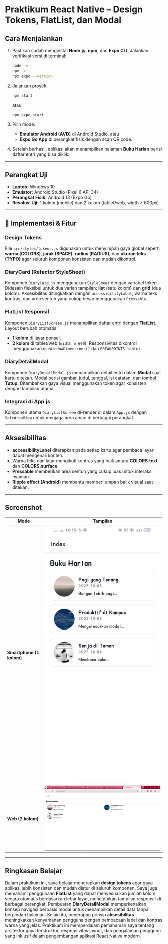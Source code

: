 # Praktikum React Native – Design Tokens, FlatList, dan Modal

## Cara Menjalankan

1. Pastikan sudah menginstal **Node.js**, **npm**, dan **Expo CLI**.
   Jalankan verifikasi versi di terminal:

   ```bash
   node -v
   npm -v
   npx expo --version
   ```
2. Jalankan proyek:

   ```bash
   npm start
   ```

   atau

   ```bash
   npx expo start
   ```
3. Pilih mode:

   * **Emulator Android (AVD)** di Android Studio, atau
   * **Expo Go App** di perangkat fisik dengan scan QR code.
4. Setelah berhasil, aplikasi akan menampilkan halaman **Buku Harian** berisi daftar entri yang bisa diklik.

---

## Perangkat Uji

* **Laptop:** Windows 10
* **Emulator:** Android Studio (Pixel 6 API 34)
* **Perangkat Fisik:** Android 13 (Expo Go)
* **Resolusi Uji:** 1 kolom (mobile) dan 2 kolom (tablet/web, width ≥ 600px)

---

## 🎨 Implementasi & Fitur

### Design Tokens

File `src/styles/tokens.js` digunakan untuk menyimpan gaya global seperti **warna (COLORS)**, **jarak (SPACE)**, **radius (RADIUS)**, dan **ukuran teks (TYPO)** agar seluruh komponen konsisten dan mudah dikontrol.

### DiaryCard (Refactor StyleSheet)

Komponen `DiaryCard.js` menggunakan `StyleSheet` dengan variabel token. Didesain fleksibel untuk dua varian tampilan: **list** (satu kolom) dan **grid** (dua kolom). Aksesibilitas ditingkatkan dengan `accessibilityLabel`, warna teks kontras, dan area sentuh yang cukup besar menggunakan `Pressable`.

### FlatList Responsif

Komponen `DiaryListScreen.js` menampilkan daftar entri dengan **FlatList**. Layout berubah otomatis:

* **1 kolom** di layar ponsel.
* **2 kolom** di tablet/web (`width ≥ 600`).
  Responsivitas dikontrol menggunakan `useWindowDimensions()` dan `BREAKPOINTS.tablet`.

### DiaryDetailModal

Komponen `DiaryDetailModal.js` menampilkan detail entri dalam **Modal** saat kartu ditekan. Modal berisi gambar, judul, tanggal, isi catatan, dan tombol **Tutup**. Ditambahkan gaya visual menggunakan token agar konsisten dengan tampilan utama.

### Integrasi di App.js

Komponen utama `DiaryListScreen` di-render di dalam `App.js` dengan `SafeAreaView` untuk menjaga area aman di berbagai perangkat.

---

## Aksesibilitas

* **accessibilityLabel** diterapkan pada setiap kartu agar pembaca layar dapat mengenali konten.
* Warna teks dan latar mengikuti kontras yang baik antara **COLORS.text** dan **COLORS.surface**.
* **Pressable** memberikan area sentuh yang cukup luas untuk interaksi nyaman.
* **Ripple effect (Android)** membantu memberi umpan balik visual saat ditekan.

---

## Screenshot

| Mode                     | Tampilan                               |
| ------------------------ | -------------------------------------- |
| **Smartphone (1 kolom)**     | ![Mobile view](screenshots/mobile.png) |
| **Web (2 kolom)** | ![Tablet view](screenshots/web.png) |

---

## Ringkasan Belajar

Dalam praktikum ini, saya belajar menerapkan **design tokens** agar gaya aplikasi lebih konsisten dan mudah diatur di seluruh komponen. Saya juga memahami penggunaan **FlatList** yang dapat menyesuaikan jumlah kolom secara otomatis berdasarkan lebar layar, menciptakan tampilan responsif di berbagai perangkat.
Pembuatan **DiaryDetailModal** memperkenalkan konsep navigasi berbasis modal untuk menampilkan detail data tanpa berpindah halaman. Selain itu, penerapan prinsip **aksesibilitas** meningkatkan kenyamanan pengguna dengan pembacaan label dan kontras warna yang jelas. Praktikum ini memperdalam pemahaman saya tentang arsitektur gaya terstruktur, responsivitas layout, dan pengalaman pengguna yang inklusif dalam pengembangan aplikasi React Native modern.
